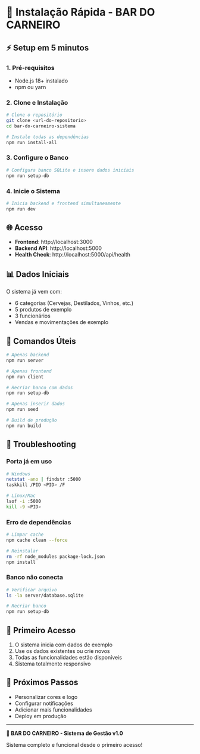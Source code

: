 # 🚀 Instalação Rápida - BAR DO CARNEIRO

## ⚡ Setup em 5 minutos

### 1. Pré-requisitos
- Node.js 18+ instalado
- npm ou yarn

### 2. Clone e Instalação
```bash
# Clone o repositório
git clone <url-do-repositorio>
cd bar-do-carneiro-sistema

# Instale todas as dependências
npm run install-all
```

### 3. Configure o Banco
```bash
# Configura banco SQLite e insere dados iniciais
npm run setup-db
```

### 4. Inicie o Sistema
```bash
# Inicia backend e frontend simultaneamente
npm run dev
```

## 🌐 Acesso
- **Frontend**: http://localhost:3000
- **Backend API**: http://localhost:5000
- **Health Check**: http://localhost:5000/api/health

## 📊 Dados Iniciais
O sistema já vem com:
- 6 categorias (Cervejas, Destilados, Vinhos, etc.)
- 5 produtos de exemplo
- 3 funcionários
- Vendas e movimentações de exemplo

## 🔧 Comandos Úteis

```bash
# Apenas backend
npm run server

# Apenas frontend
npm run client

# Recriar banco com dados
npm run setup-db

# Apenas inserir dados
npm run seed

# Build de produção
npm run build
```

## 🐛 Troubleshooting

### Porta já em uso
```bash
# Windows
netstat -ano | findstr :5000
taskkill /PID <PID> /F

# Linux/Mac
lsof -i :5000
kill -9 <PID>
```

### Erro de dependências
```bash
# Limpar cache
npm cache clean --force

# Reinstalar
rm -rf node_modules package-lock.json
npm install
```

### Banco não conecta
```bash
# Verificar arquivo
ls -la server/database.sqlite

# Recriar banco
npm run setup-db
```

## 📱 Primeiro Acesso
1. O sistema inicia com dados de exemplo
2. Use os dados existentes ou crie novos
3. Todas as funcionalidades estão disponíveis
4. Sistema totalmente responsivo

## 🎯 Próximos Passos
- Personalizar cores e logo
- Configurar notificações
- Adicionar mais funcionalidades
- Deploy em produção

---

**🍺 BAR DO CARNEIRO - Sistema de Gestão v1.0**

Sistema completo e funcional desde o primeiro acesso!
